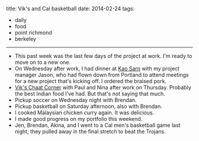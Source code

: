 title: Vik's and Cal basketball
date: 2014-02-24
tags:
- daily
- food
- point richmond
- berkeley
---

- This past week was the last few days of the project at work. I'm ready to move on to a new one.
- On Wednesday after work, I had dinner at [Kao Sarn](http://kaosarnthaicuisine.com/) with my project manager Jason, who had flown down from Portland to attend meetings for a new project that's kicking off. I ordered the braised pork.
- [Vik's Chaat Corner](http://www.vikschaatcorner.com/) with Paul and Nina after work on Thursday. Probably the best Indian food I've had. But that's not saying that much.
- Pickup soccer on Wednesday night with Brendan.
- Pickup basketball on Saturday afternoon, also with Brendan.
- I cooked Malaysian chicken curry again. It was delicious.
- I made good progress on my portfolio this weekend.
- Jen, Brendan, Akina, and I went to a Cal men's basketball game last night; they pulled away in the final stretch to beat the Trojans.
